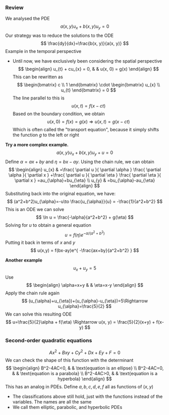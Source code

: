 ### Review
We analysed the PDE
$$
a(x,y)u_{x}+b(x,y)u_{y}=0
$$
Our strategy was to reduce the solutions to the ODE
$$
\frac{dy}{dx}=\frac{b(x, y)}{a(x, y)}
$$
Example in the temporal perspective
- Until now, we have exclusively been considering the spatial perspective
$$
\begin{align}
u_{t} + cu_{x} = 0,  &  & u(x, 0) = g(x)
\end{align}
$$
This can be rewritten as
$$
\begin{bmatrix}
c \\
1
\end{bmatrix} \cdot \begin{bmatrix}
u_{x} \\
u_{t}
\end{bmatrix} = 0
$$
The line parallel to this is
$$
u(x, t) = f(x-ct)
$$
Based on the boundary condition, we obtain
$$
u(x,0) = f(x)=g(x)\Rightarrow u(x, t)=g(x-ct)
$$
Which is often called the "transport equation", because it simply shifts the function $g$ to the left or right

**Try a more complex example.**
$$
a(x, y)u_{x}+b(x,y)u_{y}+u=0
$$
Define $\alpha=ax+by$ and $\eta=bx-ay$. Using the chain rule, we can obtain
$$
\begin{align}
u_{x} & =\frac{ \partial u }{ \partial \alpha } \frac{ \partial \alpha }{ \partial x } +\frac{ \partial u }{ \partial \eta } \frac{ \partial \eta }{ \partial x } =au_{\alpha}+bu_{\eta} \\
u_{y} & =bu_{\alpha}-au_{\eta}
\end{align}
$$
Substituting back into the original equation, we have:
$$
(a^2+b^2)u_{\alpha}=-u\to \frac{u_{\alpha}}{u} = -\frac{1}{a^2+b^2}
$$
This is an ODE we can solve
$$
\ln u = \frac{-\alpha}{a^2+b^2} + g(\eta)
$$
Solving for $u$ to obtain a general equation
$$
u=f(\eta)e^{ -\alpha/(a^2+b^2) }
$$
Putting it back in terms of $x$ and $y$
$$
u(x,y) = f(bx-ay)e^{ -\frac{ax+by}{a^2+b^2} }
$$

**Another example**
$$
u_{x}+u_{y}=5
$$
Use
$$
\begin{align}
\alpha=x+y &  & \eta=x-y
\end{align}
$$
Apply the chain rule again
$$
(u_{\alpha}+u_{\eta})+(u_{\alpha}-u_{\eta})=5\Rightarrow u_{\alpha}=\frac{5}{2}
$$
We can solve this resulting ODE
$$
u=\frac{5}{2}\alpha + f(\eta) \Rightarrow u(x, y) = \frac{5}{2}(x+y) + f(x-y)
$$
### Second-order quadratic equations
$$
Ax^2+Bxy+Cy^2 + Dx + Ey + F=0
$$
We can check the shape of this function with the determinant
$$
\begin{align}
B^2-4AC<0,  &  & \text{equation is an ellipse} \\
B^2-4AC=0,  &  & \text{equation is a parabola} \\
B^2-4AC>0,  &  & \text{equation is a hyperbola}
\end{align}
$$
This has an analog in PDEs. Define $a,b,c,d,e,f$ all as functions of $(x, y)$
- The classifications above still hold, just with the functions instead of the variables. The names are all the same
- We call them elliptic, parabolic, and hyperbolic PDEs
